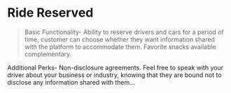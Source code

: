 # Ride Reserved

>Basic Functionality- Ability to reserve drivers and cars for a period of time, customer can choose whether they want information shared with the platform to accommodate them. Favorite snacks available complementary. 

Additional Perks- Non-disclosure agreements. Feel free to speak with your driver about your business or industry, knowing that they are bound not to disclose any information shared with them...

